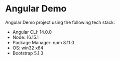 # Angular Demo
Angular Demo project using the following tech stack:

- Angular CLI: 14.0.0
- Node: 16.15.1
- Package Manager: npm 8.11.0 
- OS: win32 x64 
- Bootstrap 5.1.3
